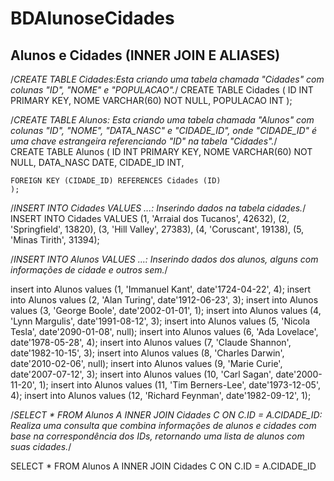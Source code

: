 # BDAlunoseCidades

## Alunos e Cidades (INNER JOIN E ALIASES)

/*CREATE TABLE Cidades:Esta criando uma tabela chamada "Cidades" com colunas "ID", "NOME" e "POPULACAO".*/
CREATE TABLE Cidades (
	ID 			INT PRIMARY KEY,
    NOME 		VARCHAR(60) NOT NULL,
    POPULACAO 	INT
    );

/*CREATE TABLE Alunos: Esta criando uma tabela chamada "Alunos" com colunas "ID", "NOME", "DATA_NASC" e "CIDADE_ID", onde "CIDADE_ID" é uma chave estrangeira referenciando "ID" na tabela "Cidades".*/    
    CREATE TABLE Alunos (
	ID 			INT PRIMARY KEY,
    NOME 		VARCHAR(60) NOT NULL,
    DATA_NASC	DATE,
    CIDADE_ID 	INT,
    

    FOREIGN KEY (CIDADE_ID) REFERENCES Cidades (ID)
    );
    
/*INSERT INTO Cidades VALUES ...: Inserindo dados na tabela cidades.*/
    INSERT INTO Cidades VALUES 
    (1, 'Arraial dos Tucanos', 42632),
    (2, 'Springfield', 13820),
    (3, 'Hill Valley', 27383),
    (4, 'Coruscant', 19138),
    (5, 'Minas Tirith', 31394);

/*INSERT INTO Alunos VALUES ...: Inserindo dados dos alunos, alguns com informações de cidade e outros sem.*/

insert into Alunos values (1, 'Immanuel Kant', date'1724-04-22', 4);
insert into Alunos values (2, 'Alan Turing', date'1912-06-23', 3);
insert into Alunos values (3, 'George Boole', date'2002-01-01', 1);
insert into Alunos values (4, 'Lynn Margulis', date'1991-08-12', 3);
insert into Alunos values (5, 'Nicola Tesla', date'2090-01-08', null);
insert into Alunos values (6, 'Ada Lovelace', date'1978-05-28', 4);
insert into Alunos values (7, 'Claude Shannon', date'1982-10-15', 3);
insert into Alunos values (8, 'Charles Darwin', date'2010-02-06', null);
insert into Alunos values (9, 'Marie Curie', date'2007-07-12', 3);
insert into Alunos values (10, 'Carl Sagan', date'2000-11-20', 1);
insert into Alunos values (11, 'Tim Berners-Lee', date'1973-12-05', 4);
insert into Alunos values (12, 'Richard Feynman', date'1982-09-12', 1);

/*SELECT * FROM Alunos A INNER JOIN Cidades C ON C.ID = A.CIDADE_ID: Realiza uma consulta que combina informações de alunos e cidades com base na correspondência dos IDs, retornando uma lista de alunos com suas cidades.*/

SELECT * FROM Alunos A 
INNER JOIN Cidades C ON C.ID = A.CIDADE_ID
